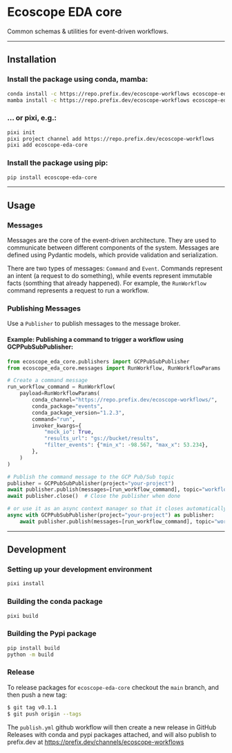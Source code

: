 # Ecoscope EDA core
Common schemas & utilities for event-driven workflows.

---
## Installation
### Install the package using conda, mamba:
```bash
conda install -c https://repo.prefix.dev/ecoscope-workflows ecoscope-eda-core
mamba install -c https://repo.prefix.dev/ecoscope-workflows ecoscope-eda-core
```
### ... or pixi, e.g.:
```bash
pixi init
pixi project channel add https://repo.prefix.dev/ecoscope-workflows
pixi add ecoscope-eda-core
```
### Install the package using pip:
```bash
pip install ecoscope-eda-core
```
---
## Usage
### Messages
Messages are the core of the event-driven architecture. They are used to communicate between different components of the system. Messages are defined using Pydantic models, which provide validation and serialization.


There are two types of messages: `Command` and `Event`. Commands represent an intent (a request to do something), while events represent immutable facts (somthing that already happened). For example, the `RunWorkflow` command represents a request to run a workflow.

### Publishing Messages
Use a `Publisher` to publish messages to the message broker.

#### Example: Publishing a command to trigger a workflow using GCPPubSubPublisher:
```python
from ecoscope_eda_core.publishers import GCPPubSubPublisher
from ecoscope_eda_core.messages import RunWorkflow, RunWorkflowParams

# Create a command message
run_workflow_command = RunWorkflow(
    payload=RunWorkflowParams(
        conda_channel="https://repo.prefix.dev/ecoscope-workflows/",
        conda_package="events",
        conda_package_version="1.2.3",
        command="run",
        invoker_kwargs={
            "mock_io": True,
            "results_url": "gs://bucket/results",
            "filter_events": {"min_x": -98.567, "max_x": 53.234},
        },
    )
)

# Publish the command message to the GCP Pub/Sub topic
publisher = GCPPubSubPublisher(project="your-project")
await publisher.publish(messages=[run_workflow_command], topic="workflow-requests")
await publisher.close()  # Close the publisher when done

# or use it as an async context manager so that it closes automatically
async with GCPPubSubPublisher(project="your-project") as publisher:
    await publisher.publish(messages=[run_workflow_command], topic="workflow-requests")

```
---
## Development
### Setting up your development environment
```bash
pixi install
```
### Building the conda package
```bash
pixi build
```
### Building the Pypi package
```bash
pip install build
python -m build
```

### Release
To release packages for `ecoscope-eda-core` checkout the `main` branch, and then push a new tag:
   ```bash
   $ git tag v0.1.1
   $ git push origin --tags
   ```
The `publish.yml` github workflow will then create a new release in GitHub Releases with conda and pypi packages attached, and will also publish to prefix.dev at
https://prefix.dev/channels/ecoscope-workflows
